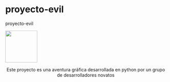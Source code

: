 # proyecto-evil
proyecto-evil

<img src="https://upload.wikimedia.org/wikipedia/commons/thumb/c/c3/Python-logo-notext.svg/768px-Python-logo-notext.svg.png" style="width:100px;height:100px;">
<p style="text-align:center;">Este proyecto es una aventura gráfica desarrollada en python por un grupo de desarrolladores novatos</p>

